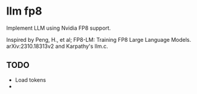 # llm fp8

Implement LLM using Nvidia FP8 support.

Inspired by Peng, H., et al; FP8-LM: Training FP8 Large Language Models. arXiv:2310.18313v2
and Karpathy's llm.c.

## TODO
- Load tokens
- 

